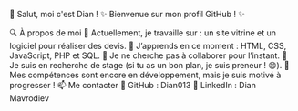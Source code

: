 👋 Salut, moi c'est Dian !
✨ Bienvenue sur mon profil GitHub ! ✨

🔍 À propos de moi
🔭 Actuellement, je travaille sur : un site vitrine et un logiciel pour réaliser des devis.
🌱 J’apprends en ce moment : HTML, CSS, JavaScript, PHP et SQL.
🤝 Je ne cherche pas à collaborer pour l’instant.
🎯 Je suis en recherche de stage (si tu as un bon plan, je suis preneur ! 😄).
💬 Mes compétences sont encore en développement, mais je suis motivé à progresser !
📫 Me contacter
📍 GitHub : Dian013
🔗 LinkedIn : Dian Mavrodiev
